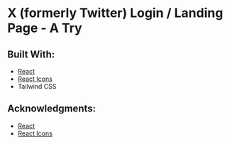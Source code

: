 # X (formerly Twitter) Login / Landing Page - A Try

## Built With:
- [React](https://react.dev/)
- [React Icons](https://react-icons.github.io/react-icons/)
- Tailwind CSS

## Acknowledgments:
- [React](https://react.dev/)
- [React Icons](https://react-icons.github.io/react-icons/)
